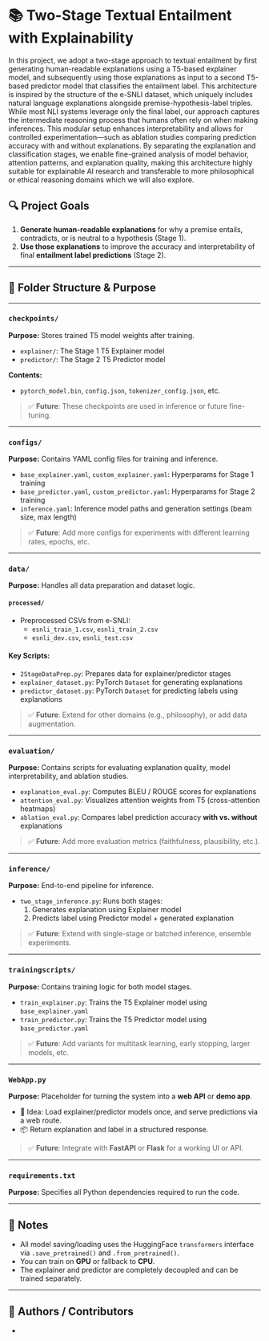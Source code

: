 # 📚 Two-Stage Textual Entailment with Explainability

In this project, we adopt a two-stage approach to textual entailment by first generating human-readable explanations using a T5-based explainer model, and subsequently using those explanations as input to a second T5-based predictor model that classifies the entailment label. This architecture is inspired by the structure of the e-SNLI dataset, which uniquely includes natural language explanations alongside premise-hypothesis-label triples. While most NLI systems leverage only the final label, our approach captures the intermediate reasoning process that humans often rely on when making inferences. This modular setup enhances interpretability and allows for controlled experimentation—such as ablation studies comparing prediction accuracy with and without explanations. By separating the explanation and classification stages, we enable fine-grained analysis of model behavior, attention patterns, and explanation quality, making this architecture highly suitable for explainable AI research and transferable to more philosophical or ethical reasoning domains which we will also explore.

## 🔍 Project Goals

1. **Generate human-readable explanations** for why a premise entails, contradicts, or is neutral to a hypothesis (Stage 1).
2. **Use those explanations** to improve the accuracy and interpretability of final **entailment label predictions** (Stage 2).

---

## 📁 Folder Structure & Purpose

---

### `checkpoints/`
**Purpose:** Stores trained T5 model weights after training.

- `explainer/`: The Stage 1 T5 Explainer model
- `predictor/`: The Stage 2 T5 Predictor model

**Contents:**
- `pytorch_model.bin`, `config.json`, `tokenizer_config.json`, etc.

> ✅ **Future**: These checkpoints are used in inference or future fine-tuning.

---

### `configs/`
**Purpose:** Contains YAML config files for training and inference.

- `base_explainer.yaml`, `custom_explainer.yaml`: Hyperparams for Stage 1 training
- `base_predictor.yaml`, `custom_predictor.yaml`: Hyperparams for Stage 2 training
- `inference.yaml`: Inference model paths and generation settings (beam size, max length)

> ✅ **Future**: Add more configs for experiments with different learning rates, epochs, etc.

---

### `data/`
**Purpose:** Handles all data preparation and dataset logic.

#### `processed/`
- Preprocessed CSVs from e-SNLI:
  - `esnli_train_1.csv`, `esnli_train_2.csv`
  - `esnli_dev.csv`, `esnli_test.csv`

#### Key Scripts:
- `2StageDataPrep.py`: Prepares data for explainer/predictor stages
- `explainer_dataset.py`: PyTorch `Dataset` for generating explanations
- `predictor_dataset.py`: PyTorch `Dataset` for predicting labels using explanations

> ✅ **Future**: Extend for other domains (e.g., philosophy), or add data augmentation.

---

### `evaluation/`
**Purpose:** Contains scripts for evaluating explanation quality, model interpretability, and ablation studies.

- `explanation_eval.py`: Computes BLEU / ROUGE scores for explanations
- `attention_eval.py`: Visualizes attention weights from T5 (cross-attention heatmaps)
- `ablation_eval.py`: Compares label prediction accuracy **with vs. without** explanations

> ✅ **Future**: Add more evaluation metrics (faithfulness, plausibility, etc.).

---

### `inference/`
**Purpose:** End-to-end pipeline for inference.

- `two_stage_inference.py`: Runs both stages:
  1. Generates explanation using Explainer model
  2. Predicts label using Predictor model + generated explanation

> ✅ **Future**: Extend with single-stage or batched inference, ensemble experiments.

---

### `trainingscripts/`
**Purpose:** Contains training logic for both model stages.

- `train_explainer.py`: Trains the T5 Explainer model using `base_explainer.yaml`
- `train_predictor.py`: Trains the T5 Predictor model using `base_predictor.yaml`

> ✅ **Future**: Add variants for multitask learning, early stopping, larger models, etc.

---

### `WebApp.py`
**Purpose:** Placeholder for turning the system into a **web API** or **demo app**.

- 🧠 Idea: Load explainer/predictor models once, and serve predictions via a web route.
- 📦 Return explanation and label in a structured response.

> ✅ **Future**: Integrate with **FastAPI** or **Flask** for a working UI or API.

---

### `requirements.txt`
**Purpose:** Specifies all Python dependencies required to run the code.

---

## 📓 Notes

- All model saving/loading uses the HuggingFace `transformers` interface via `.save_pretrained()` and `.from_pretrained()`.
- You can train on **GPU** or fallback to **CPU**.
- The explainer and predictor are completely decoupled and can be trained separately.

---

## 👥 Authors / Contributors

- 
